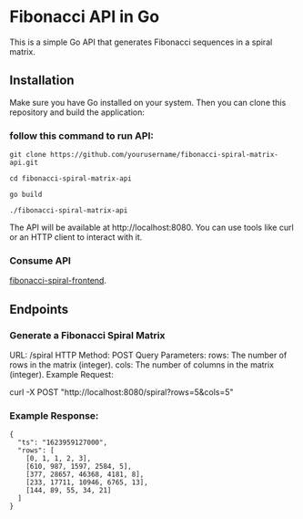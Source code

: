 # Fibonacci API in Go

This is a simple Go API that generates Fibonacci sequences in a spiral matrix.

## Installation

Make sure you have Go installed on your system. Then you can clone this repository and build the application:

### follow this command to run API:
```
git clone https://github.com/yourusername/fibonacci-spiral-matrix-api.git
```
```
cd fibonacci-spiral-matrix-api
```
```
go build
```
```
./fibonacci-spiral-matrix-api
```
The API will be available at http://localhost:8080. You can use tools like curl or an HTTP client to interact with it.

### Consume API 
[fibonacci-spiral-frontend](https://github.com/nictes1/fibonacci-spiral-frontend).



## Endpoints

### Generate a Fibonacci Spiral Matrix

URL: /spiral
HTTP Method: POST
Query Parameters:
rows: The number of rows in the matrix (integer).
cols: The number of columns in the matrix (integer).
Example Request:

curl -X POST "http://localhost:8080/spiral?rows=5&cols=5"
### Example Response:
```
{
  "ts": "1623959127000",
  "rows": [
    [0, 1, 1, 2, 3],
    [610, 987, 1597, 2584, 5],
    [377, 28657, 46368, 4181, 8],
    [233, 17711, 10946, 6765, 13],
    [144, 89, 55, 34, 21]
  ]
}
```



